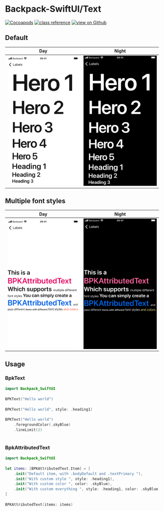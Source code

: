 #  Backpack-SwiftUI/Text

[![Cocoapods](https://img.shields.io/cocoapods/v/Backpack-SwiftUI.svg?style=flat)](hhttps://cocoapods.org/pods/Backpack-SwiftUI)
[![class reference](https://img.shields.io/badge/Class%20reference-iOS-blue)](https://backpack.github.io/ios/versions/latest/swiftui/Structs/BPKText.html)
[![view on Github](https://img.shields.io/badge/Source%20code-GitHub-lightgrey)](https://github.com/Skyscanner/backpack-ios/tree/main/Backpack-SwiftUI/Text)

## Default

| Day | Night |
| --- | --- |
| <img src="https://raw.githubusercontent.com/Skyscanner/backpack-ios/main/screenshots/iPhone%208-swiftui_text___default_lm.png" alt="" width="375" /> |<img src="https://raw.githubusercontent.com/Skyscanner/backpack-ios/main/screenshots/iPhone%208-swiftui_text___default_dm.png" alt="" width="375" /> |

## Multiple font styles

| Day | Night |
| --- | --- |
| <img src="https://raw.githubusercontent.com/Skyscanner/backpack-ios/main/screenshots/iPhone%208-swiftui_text___multiple-font-styles_lm.png" alt="" width="375" /> |<img src="https://raw.githubusercontent.com/Skyscanner/backpack-ios/main/screenshots/iPhone%208-swiftui_text___multiple-font-styles_dm.png" alt="" width="375" /> |

## Usage

### BpkText

```swift
import Backpack_SwiftUI

BPKText("Hello world")

BPKText("Hello world", style: .heading1)

BPKText("Hello world")
    .foregroundColor(.skyBlue)
    .lineLimit(2)
    
```

### BpkAttributedText

```swift
import Backpack_SwiftUI

let items: [BPKAttributedText.Item] = [
    .init("Default item, with .bodyDefault and .textPrimary "),
    .init("With custom style ", style: .heading1),
    .init("With custom color ", color: .skyBlue),
    .init("With custom everything ", style: .heading1, color: .skyBlue)
]

BPKAttributedText(items: items)
    
```
